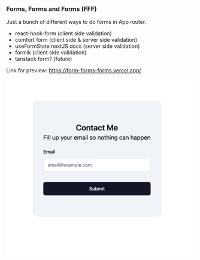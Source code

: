 ### Forms, Forms and Forms (FFF)

Just a bunch of different ways to do forms in App router.

- react-hook-form (client side validation)
- comfort form (client side & server side validation)
- useFormState nextJS docs (server side validation)
- formik (client side validation)
- tanstack form? (future)

Link for preview: https://form-forms-forms.vercel.app/

![image](/public/preview.png)
